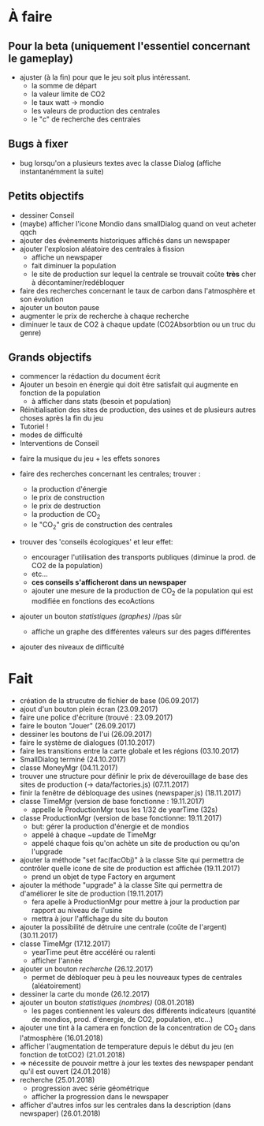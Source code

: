 # À faire
## Pour la beta (uniquement l'essentiel concernant le gameplay)

- ajuster (à la fin) pour que le jeu soit plus intéressant.
    - la somme de départ
    - la valeur limite de CO2
    - le taux watt -> mondio
    - les valeurs de production des centrales
    - le "c" de recherche des centrales


## Bugs à fixer
- bug lorsqu'on a plusieurs textes avec la classe Dialog (affiche instantanémment la suite)

## Petits objectifs
- dessiner Conseil
- (maybe) afficher l'icone Mondio dans smallDialog quand on veut acheter qqch
- ajouter des évènements historiques affichés dans un newspaper
- ajouter l'explosion aléatoire des centrales à fission
    - affiche un newspaper
    - fait diminuer la population
    - le site de production sur lequel la centrale se trouvait coûte **très** cher à décontaminer/redébloquer
- faire des recherches concernant le taux de carbon dans l'atmosphère et son évolution
- ajouter un bouton pause
- augmenter le prix de recherche à chaque recherche
- diminuer le taux de CO2 à chaque update (CO2Absorbtion ou un truc du genre)


## Grands objectifs
- commencer la rédaction du document écrit
- Ajouter un besoin en énergie qui doit être satisfait qui augmente en fonction de la population
    - à afficher dans stats (besoin et population)
- Réinitialisation des sites de production, des usines et de plusieurs autres choses après la fin du jeu
- Tutoriel !
- modes de difficulté
- Interventions de Conseil
<!--
- classe TimeMgr
    - _maybe_ mettre un résumé des productions de l'année à la fin de chaque année
-->
- faire la musique du jeu + les effets sonores
- faire des recherches concernant les centrales; trouver :
    - la production d'énergie
    - le prix de construction
    - le prix de destruction
    - la production de CO<sub>2</sub>
    - le "CO<sub>2</sub>" gris de construction des centrales

- trouver des 'conseils écologiques' et leur effet:
    - encourager l'utilisation des transports publiques
    (diminue la prod. de CO2 de la population)
    - etc...
    - **ces conseils s'afficheront dans un newspaper**
    - ajouter une mesure de la production de CO<sub>2</sub> de la population qui est modifiée en fonctions des ecoActions
- ajouter un bouton *statistiques (graphes)* //pas sûr
    - affiche un graphe des différentes valeurs sur des pages différentes
- ajouter des niveaux de difficulté



# Fait
- création de la strucutre de fichier de base (06.09.2017)
- ajout d'un bouton plein écran (23.09.2017)
- faire une police d'écriture (trouvé : 23.09.2017)
- faire le bouton "Jouer" (26.09.2017)
- dessiner les boutons de l'ui (26.09.2017)
- faire le système de dialogues (01.10.2017)
- faire les transitions entre la carte globale et les régions (03.10.2017)
- SmallDialog terminé (24.10.2017)
- classe MoneyMgr (04.11.2017)
- trouver une structure pour définir le prix de déverouillage de base des sites de production (-> data/factories.js) (07.11.2017)
- finir la fenêtre de débloquage des usines (newspaper.js) (18.11.2017)
- classe TimeMgr (version de base fonctionne : 19.11.2017)
    - appelle le ProductionMgr tous les 1/32 de yearTime (32s)
- classe ProductionMgr (version de base fonctionne: 19.11.2017)
    - but: gérer la production d'énergie et de mondios
    - appelé à chaque ~update de TimeMgr
    - appelé chaque fois qu'on achète un site de production ou qu'on l'upgrade
- ajouter la méthode "set fac(facObj)" à la classe Site qui permettra de contrôler quelle icone de site de production est affichée (19.11.2017)
    - prend un objet de type Factory en argument
- ajouter la méthode "upgrade" à la classe Site qui permettra de d'améliorer le site de production (19.11.2017)
    - fera apelle à ProductionMgr pour mettre à jour la production par rapport au niveau de l'usine
    - mettra à jour l'affichage du site du bouton
- ajouter la possibilité de détruire une centrale (coûte de l'argent) (30.11.2017)
- classe TimeMgr (17.12.2017)
    - yearTime peut être accéléré ou ralenti
    - afficher l'année
- ajouter un bouton *recherche* (26.12.2017)
    - permet de débloquer peu à peu les nouveaux types de centrales (aléatoirement)
- dessiner la carte du monde (26.12.2017)
- ajouter un bouton *statistiques (nombres)* (08.01.2018)
    - les pages contiennent les valeurs des différents indicateurs (quantité de mondios, prod. d'énergie, de CO2, population, etc...)
- ajouter une tint à la camera en fonction de la concentration de CO<sub>2</sub> dans l'atmosphère (16.01.2018)
- afficher l'augmentation de temperature depuis le début du jeu (en fonction de totCO2) (21.01.2018)
- => nécessite de pouvoir mettre à jour les textes des newspaper pendant qu'il est ouvert (24.01.2018)
- recherche (25.01.2018)
    - progression avec série géométrique
    - afficher la progression dans le newspaper
- afficher d'autres infos sur les centrales dans la description (dans newspaper) (26.01.2018)
